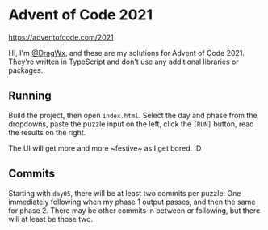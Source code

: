 # Advent of Code 2021
https://adventofcode.com/2021

Hi, I'm [@DragWx](https://github.com/DragWx), and these are my solutions for Advent of Code 2021. They're written in TypeScript and don't use any additional libraries or packages.

## Running
Build the project, then open `index.html`. Select the day and phase from the dropdowns, paste the puzzle input on the left, click the `[RUN]` button, read the results on the right.

The UI will get more and more ~festive~ as I get bored. :D

## Commits
Starting with `day05`, there will be at least two commits per puzzle: One immediately following when my phase 1 output passes, and then the same for phase 2. There may be other commits in between or following, but there will at least be those two.